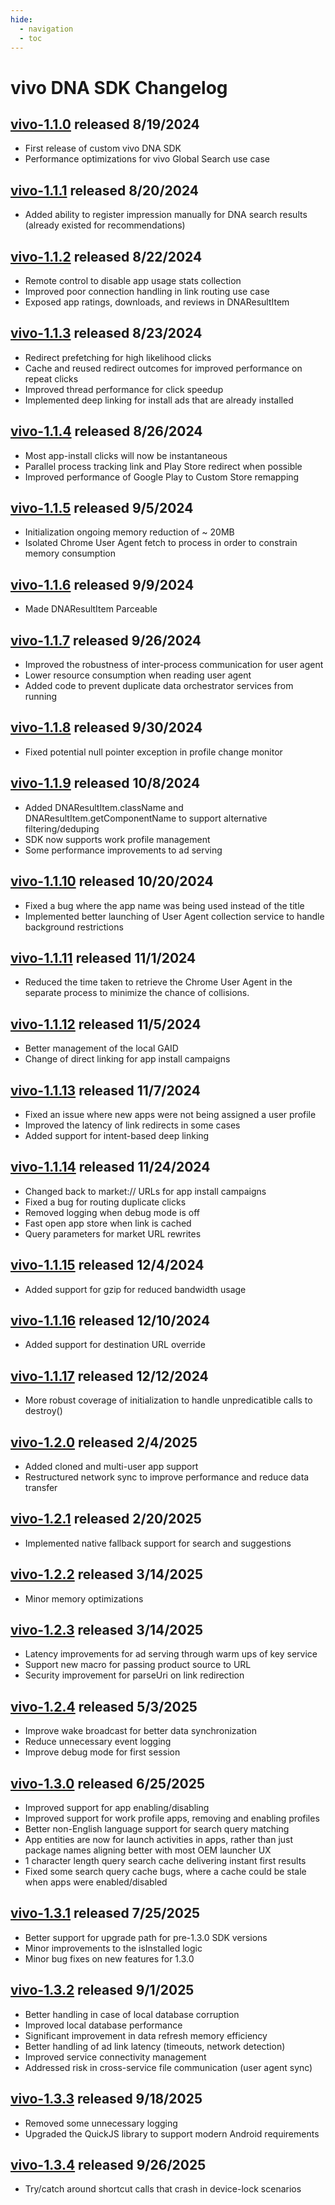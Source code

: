 ```yaml
---
hide:
  - navigation
  - toc
---
```


# vivo DNA SDK Changelog

## [**vivo-1.1.0**](https://dna-hosting.s3.amazonaws.com/public/com.devicenative.dna-vivo-v1.1.0.aar) released 8/19/2024

- First release of custom vivo DNA SDK
- Performance optimizations for vivo Global Search use case

## [**vivo-1.1.1**](https://dna-hosting.s3.amazonaws.com/public/com.devicenative.dna-vivo-v1.1.1.aar) released 8/20/2024

- Added ability to register impression manually for DNA search results (already existed for recommendations)

## [**vivo-1.1.2**](https://dna-hosting.s3.amazonaws.com/public/com.devicenative.dna-vivo-v1.1.2.aar) released 8/22/2024

- Remote control to disable app usage stats collection
- Improved poor connection handling in link routing use case
- Exposed app ratings, downloads, and reviews in DNAResultItem

## [**vivo-1.1.3**](https://dna-hosting.s3.amazonaws.com/public/com.devicenative.dna-vivo-v1.1.3.aar) released 8/23/2024

- Redirect prefetching for high likelihood clicks
- Cache and reused redirect outcomes for improved performance on repeat clicks
- Improved thread performance for click speedup
- Implemented deep linking for install ads that are already installed

## [**vivo-1.1.4**](https://dna-hosting.s3.amazonaws.com/public/com.devicenative.dna-vivo-v1.1.4.aar) released 8/26/2024

- Most app-install clicks will now be instantaneous
- Parallel process tracking link and Play Store redirect when possible
- Improved performance of Google Play to Custom Store remapping

## [**vivo-1.1.5**](https://dna-hosting.s3.amazonaws.com/public/com.devicenative.dna-vivo-v1.1.5.aar) released 9/5/2024

- Initialization ongoing memory reduction of ~ 20MB
- Isolated Chrome User Agent fetch to process in order to constrain memory consumption

## [**vivo-1.1.6**](https://dna-hosting.s3.amazonaws.com/public/com.devicenative.dna-vivo-v1.1.6.aar) released 9/9/2024

- Made DNAResultItem Parceable

## [**vivo-1.1.7**](https://dna-hosting.s3.amazonaws.com/public/com.devicenative.dna-vivo-v1.1.7.aar) released 9/26/2024

- Improved the robustness of inter-process communication for user agent
- Lower resource consumption when reading user agent
- Added code to prevent duplicate data orchestrator services from running

## [**vivo-1.1.8**](https://dna-hosting.s3.amazonaws.com/public/com.devicenative.dna-vivo-v1.1.8.aar) released 9/30/2024

- Fixed potential null pointer exception in profile change monitor

## [**vivo-1.1.9**](https://dna-hosting.s3.amazonaws.com/public/com.devicenative.dna-vivo-v1.1.9.aar) released 10/8/2024

- Added DNAResultItem.className and DNAResultItem.getComponentName to support alternative filtering/deduping
- SDK now supports work profile management
- Some performance improvements to ad serving

## [**vivo-1.1.10**](https://dna-hosting.s3.amazonaws.com/public/com.devicenative.dna-vivo-v1.1.10.aar) released 10/20/2024

- Fixed a bug where the app name was being used instead of the title
- Implemented better launching of User Agent collection service to handle background restrictions

## [**vivo-1.1.11**](https://dna-hosting.s3.amazonaws.com/public/com.devicenative.dna-vivo-v1.1.11.aar) released 11/1/2024

- Reduced the time taken to retrieve the Chrome User Agent in the separate process to minimize the chance of collisions.

## [**vivo-1.1.12**](https://dna-hosting.s3.amazonaws.com/public/com.devicenative.dna-vivo-v1.1.12.aar) released 11/5/2024

- Better management of the local GAID
- Change of direct linking for app install campaigns

## [**vivo-1.1.13**](https://dna-hosting.s3.amazonaws.com/public/com.devicenative.dna-vivo-v1.1.13.aar) released 11/7/2024

- Fixed an issue where new apps were not being assigned a user profile
- Improved the latency of link redirects in some cases
- Added support for intent-based deep linking

## [**vivo-1.1.14**](https://dna-hosting.s3.amazonaws.com/public/com.devicenative.dna-vivo-v1.1.14.aar) released 11/24/2024

- Changed back to market:// URLs for app install campaigns
- Fixed a bug for routing duplicate clicks
- Removed logging when debug mode is off
- Fast open app store when link is cached
- Query parameters for market URL rewrites

## [**vivo-1.1.15**](https://dna-hosting.s3.amazonaws.com/public/com.devicenative.dna-vivo-v1.1.15.aar) released 12/4/2024

- Added support for gzip for reduced bandwidth usage

## [**vivo-1.1.16**](https://dna-hosting.s3.amazonaws.com/public/com.devicenative.dna-vivo-v1.1.16.aar) released 12/10/2024

- Added support for destination URL override

## [**vivo-1.1.17**](https://dna-hosting.s3.amazonaws.com/public/com.devicenative.dna-vivo-v1.1.17.aar) released 12/12/2024

- More robust coverage of initialization to handle unpredicatible calls to destroy()

## [**vivo-1.2.0**](https://dna-hosting.s3.amazonaws.com/public/com.devicenative.dna-vivo-v1.2.0.aar) released 2/4/2025

- Added cloned and multi-user app support
- Restructured network sync to improve performance and reduce data transfer

## [**vivo-1.2.1**](https://dna-hosting.s3.amazonaws.com/public/com.devicenative.dna-vivo-v1.2.1.aar) released 2/20/2025

- Implemented native fallback support for search and suggestions

## [**vivo-1.2.2**](https://dna-hosting.s3.amazonaws.com/public/com.devicenative.dna-vivo-v1.2.2.aar) released 3/14/2025

- Minor memory optimizations

## [**vivo-1.2.3**](https://dna-hosting.s3.amazonaws.com/public/com.devicenative.dna-vivo-v1.2.3.aar) released 3/14/2025

- Latency improvements for ad serving through warm ups of key service
- Support new macro for passing product source to URL
- Security improvement for parseUri on link redirection

## [**vivo-1.2.4**](https://dna-hosting.s3.amazonaws.com/public/com.devicenative.dna-vivo-v1.2.4.aar) released 5/3/2025

- Improve wake broadcast for better data synchronization
- Reduce unnecessary event logging
- Improve debug mode for first session

## [**vivo-1.3.0**](https://dna-hosting.s3.amazonaws.com/public/com.devicenative.dna-vivo-v1.3.0.aar) released 6/25/2025

- Improved support for app enabling/disabling
- Improved support for work profile apps, removing and enabling profiles
- Better non-English language support for search query matching
- App entities are now for launch activities in apps, rather than just package names aligning better with most OEM launcher UX
- 1 character length query search cache delivering instant first results
- Fixed some search query cache bugs, where a cache could be stale when apps were enabled/disabled

## [**vivo-1.3.1**](https://dna-hosting.s3.amazonaws.com/public/com.devicenative.dna-vivo-v1.3.1.aar) released 7/25/2025

- Better support for upgrade path for pre-1.3.0 SDK versions
- Minor improvements to the isInstalled logic
- Minor bug fixes on new features for 1.3.0

## [**vivo-1.3.2**](https://dna-hosting.s3.amazonaws.com/public/com.devicenative.dna-vivo-v1.3.2.aar) released 9/1/2025

- Better handling in case of local database corruption
- Improved local database performance
- Significant improvement in data refresh memory efficiency
- Better handling of ad link latency (timeouts, network detection)
- Improved service connectivity management
- Addressed risk in cross-service file communication (user agent sync)

## [**vivo-1.3.3**](https://dna-hosting.s3.amazonaws.com/public/com.devicenative.dna-vivo-v1.3.3.aar) released 9/18/2025

- Removed some unnecessary logging
- Upgraded the QuickJS library to support modern Android requirements

## [**vivo-1.3.4**](https://dna-hosting.s3.amazonaws.com/public/com.devicenative.dna-vivo-v1.3.4.aar) released 9/26/2025

- Try/catch around shortcut calls that crash in device-lock scenarios